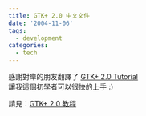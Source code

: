 ```yaml
---
title: GTK+ 2.0 中文文件
date: '2004-11-06'
tags:
  - development
categories:
  - tech
---
```

感謝對岸的朋友翻譯了 [GTK+ 2.0 Tutorial](http://www.gtk.org/tutorial/)  
讓我這個初學者可以很快的上手 :)  
  
請見：[GTK+ 2.0 教程](http://www.huihoo.com/gnu/gtk2-tut/book1.html)